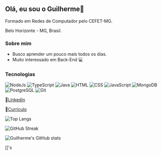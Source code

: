 ## Olá, eu sou o Guilherme👋

Formado em Redes de Computador pelo CEFET-MG.

Belo Horizonte - MG, Brasil.

### Sobre mim
* Busco aprender um pouco mais todos os dias.
* Muito interessado em Back-End :computer:

### Tecnologias

![NodeJs](https://img.shields.io/badge/-Node.js-green)
![TypeScript](https://img.shields.io/badge/-TypeScript-blue) 
![Java](https://img.shields.io/badge/-Java-purple) 
![HTML](https://img.shields.io/badge/-HTML-red) 
![CSS](https://img.shields.io/badge/-CSS-lightpink)
![JavaScript](https://img.shields.io/badge/-JavaScript-lightblue)
![MongoDB](https://img.shields.io/badge/-MongoDB-darkgreen)
![PostgreSQL](https://img.shields.io/badge/-PostgreSQL-yellow)
![Git](https://img.shields.io/badge/-Git-darkgrey)

:link:[Linkedin](https://www.linkedin.com/in/guilhermesouzaaraujo/)

:link:[Currículo](https://drive.google.com/file/d/15zdpFxmRVAnLQJ5x2siO6Zm_vLSM12dq/view?usp=sharing)

![Top Langs](https://github-readme-stats.vercel.app/api/top-langs/?username=GuilhermeSAraujo&layout=compact)

![GitHub Streak](https://github-readme-streak-stats.herokuapp.com/?user=GuilhermeSAraujo)

![Guilherme's GitHub stats](https://github-readme-stats.vercel.app/api?username=GuilhermeSAraujo)

[]'s
